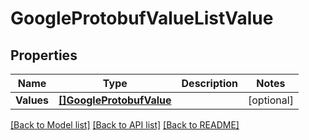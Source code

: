 # GoogleProtobufValueListValue

## Properties

Name | Type | Description | Notes
------------ | ------------- | ------------- | -------------
**Values** | [**[]GoogleProtobufValue**](google.protobuf.Value.md) |  | [optional] 

[[Back to Model list]](../README.md#documentation-for-models) [[Back to API list]](../README.md#documentation-for-api-endpoints) [[Back to README]](../README.md)


